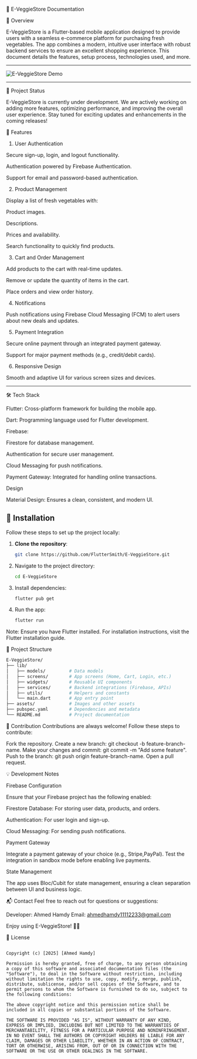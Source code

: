 🥦 E-VeggieStore Documentation

📖 Overview

E-VeggieStore is a Flutter-based mobile application designed to provide users with a seamless e-commerce platform for purchasing fresh vegetables. The app combines a modern, intuitive user interface with robust backend services to ensure an excellent shopping experience. This document details the features, setup process, technologies used, and more.

---

![E-VeggieStore Demo](https://media.giphy.com/media/3o7abKhOpu0NwenH3O/giphy.gif)

---
🚧 Project Status

E-VeggieStore is currently under development.
We are actively working on adding more features, optimizing performance, and improving the overall user experience. Stay tuned for exciting updates and enhancements in the coming releases!

🌟 Features

1. User Authentication

Secure sign-up, login, and logout functionality.

Authentication powered by Firebase Authentication.

Support for email and password-based authentication.

2. Product Management

Display a list of fresh vegetables with:

Product images.

Descriptions.

Prices and availability.

Search functionality to quickly find products.

3. Cart and Order Management

Add products to the cart with real-time updates.

Remove or update the quantity of items in the cart.

Place orders and view order history.

4. Notifications

Push notifications using Firebase Cloud Messaging (FCM) to alert users about new deals and updates.

5. Payment Integration

Secure online payment through an integrated payment gateway.

Support for major payment methods (e.g., credit/debit cards).

6. Responsive Design

Smooth and adaptive UI for various screen sizes and devices.

---
🛠️ Tech Stack



Flutter: Cross-platform framework for building the mobile app.

Dart: Programming language used for Flutter development.



Firebase:

Firestore for database management.

Authentication for secure user management.

Cloud Messaging for push notifications.

Payment Gateway: Integrated for handling online transactions.

Design

Material Design: Ensures a clean, consistent, and modern UI.

## 🚀 Installation

Follow these steps to set up the project locally:
1. **Clone the repository**:
   ```bash
   git clone https://github.com/FlutterSmith/E-VeggieStore.git

2. Navigate to the project directory:
    ```bash
    cd E-VeggieStore

3. Install dependencies:
   ```bash
   flutter pub get
4. Run the app:
   ```bash
   flutter run

Note: Ensure you have Flutter installed. For installation instructions, visit the Flutter installation guide.

📂 Project Structure
  ```bash
E-VeggieStore/
├── lib/
│   ├── models/         # Data models
│   ├── screens/        # App screens (Home, Cart, Login, etc.)
│   ├── widgets/        # Reusable UI components
│   ├── services/       # Backend integrations (Firebase, APIs)
│   ├── utils/          # Helpers and constants
│   └── main.dart       # App entry point
├── assets/             # Images and other assets
├── pubspec.yaml        # Dependencies and metadata
└── README.md           # Project documentation
```
🤝 Contribution
Contributions are always welcome! Follow these steps to contribute:

Fork the repository.
Create a new branch: git checkout -b feature-branch-name.
Make your changes and commit: git commit -m "Add some feature".
Push to the branch: git push origin feature-branch-name.
Open a pull request.

💡 Development Notes

Firebase Configuration

Ensure that your Firebase project has the following enabled:

Firestore Database: For storing user data, products, and orders.

Authentication: For user login and sign-up.

Cloud Messaging: For sending push notifications.

Payment Gateway

Integrate a payment gateway of your choice (e.g., Stripe,PayPal). Test the integration in sandbox mode before enabling live payments.

State Management

The app uses Bloc/Cubit for state management, ensuring a clean separation between UI and business logic.



📬 Contact
Feel free to reach out for questions or suggestions:

Developer: Ahmed Hamdy
Email: ahmedhamdy11112233@gmail.com

Enjoy using E-VeggieStore! 🌽🥕

📜 License
```This project is licensed under the MIT License.

Copyright (c) [2025] [Ahmed Hamdy]

Permission is hereby granted, free of charge, to any person obtaining a copy of this software and associated documentation files (the "Software"), to deal in the Software without restriction, including without limitation the rights to use, copy, modify, merge, publish, distribute, sublicense, and/or sell copies of the Software, and to permit persons to whom the Software is furnished to do so, subject to the following conditions:

The above copyright notice and this permission notice shall be included in all copies or substantial portions of the Software.

THE SOFTWARE IS PROVIDED "AS IS", WITHOUT WARRANTY OF ANY KIND, EXPRESS OR IMPLIED, INCLUDING BUT NOT LIMITED TO THE WARRANTIES OF MERCHANTABILITY, FITNESS FOR A PARTICULAR PURPOSE AND NONINFRINGEMENT. IN NO EVENT SHALL THE AUTHORS OR COPYRIGHT HOLDERS BE LIABLE FOR ANY CLAIM, DAMAGES OR OTHER LIABILITY, WHETHER IN AN ACTION OF CONTRACT, TORT OR OTHERWISE, ARISING FROM, OUT OF OR IN CONNECTION WITH THE SOFTWARE OR THE USE OR OTHER DEALINGS IN THE SOFTWARE.

